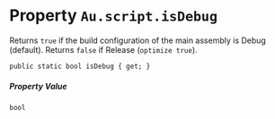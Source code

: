 # Property `Au.script.isDebug`

Returns `true` if the build configuration of the main assembly is Debug (default). Returns `false` if Release (`optimize true`).

```
public static bool isDebug { get; }
```

##### Property Value

`bool`